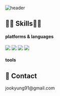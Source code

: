 ![header](https://capsule-render.vercel.app/api?type=waving&color=3DDC84&height=400&section=header&text=No%20Code%20No%20Life&&fontColor=FC60A8&fontSize=90)

<h2> 🤹🏻 Skills🤹🏻 </h2>
<h4> platforms & languages </h4>
<div> 
  <img src="https://img.shields.io/badge/Python-3766AB?style=flat-square&logo=Python&logoColor=white"/>
  <img src="https://img.shields.io/badge/MySQL-4479A1?style=flat-square&logo=MySQL&logoColor=white"/>
  <img src="https://img.shields.io/badge/JavaScript-F7DF1E?style=flat-square&logo=JavaScript&logoColor=white"/>
  <img src="https://img.shields.io/badge/R-276DC3?style=flat-square&logo=R&logoColor=white"/>
</div>

<h4> tools </h4>

<h2> 📧 Contact </h2>
jookyung91@gmail.com

